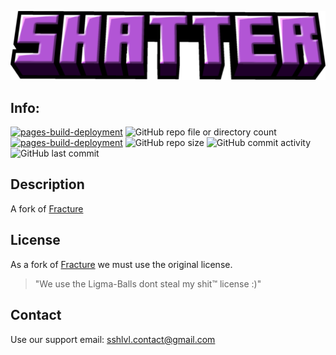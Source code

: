 ![Project Logo](Fracture-Minecraft_Title.png)
## Info:
[![pages-build-deployment](https://github.com/ssh-lvl/shatter/actions/workflows/pages/pages-build-deployment/badge.svg?branch=main)](https://github.com/ssh-lvl/shatter/actions/workflows/pages/pages-build-deployment)
![GitHub repo file or directory count](https://img.shields.io/github/directory-file-count/ssh-lvl/shatter)
[![pages-build-deployment](https://github.com/ssh-lvl/shatter/actions/workflows/pages/pages-build-deployment/badge.svg?branch=main)](https://github.com/ssh-lvl/shatter/actions/workflows/pages/pages-build-deployment)
![GitHub repo size](https://img.shields.io/github/repo-size/ssh-lvl/shatter)
![GitHub commit activity](https://img.shields.io/github/commit-activity/t/ssh-lvl/shatter)
![GitHub last commit](https://img.shields.io/github/last-commit/ssh-lvl/shatter)

## Description

A fork of [Fracture](https://github.com/gragin0/fracture)

## License

As a fork of [Fracture](https://github.com/gragin0/fracture)
we must use the original license.

> "We use the Ligma-Balls dont steal my shit™ license :)"

## Contact

Use our support email: [sshlvl.contact@gmail.com](mailto:sshlvl.contact@gmail.com)
